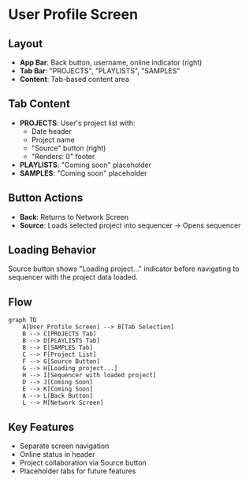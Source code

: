 # User Profile Screen

## Layout
- **App Bar**: Back button, username, online indicator (right)
- **Tab Bar**: "PROJECTS", "PLAYLISTS", "SAMPLES"
- **Content**: Tab-based content area

## Tab Content
- **PROJECTS**: User's project list with:
  - Date header
  - Project name
  - "Source" button (right)
  - "Renders: 0" footer
- **PLAYLISTS**: "Coming soon" placeholder
- **SAMPLES**: "Coming soon" placeholder

## Button Actions
- **Back**: Returns to Network Screen
- **Source**: Loads selected project into sequencer → Opens sequencer

## Loading Behavior
Source button shows "Loading project..." indicator before navigating to sequencer with the project data loaded.

## Flow
```mermaid
graph TD
    A[User Profile Screen] --> B[Tab Selection]
    B --> C[PROJECTS Tab]
    B --> D[PLAYLISTS Tab] 
    B --> E[SAMPLES Tab]
    C --> F[Project List]
    F --> G[Source Button]
    G --> H[Loading project...]
    H --> I[Sequencer with loaded project]
    D --> J[Coming Soon]
    E --> K[Coming Soon]
    A --> L[Back Button]
    L --> M[Network Screen]
```

## Key Features
- Separate screen navigation
- Online status in header
- Project collaboration via Source button
- Placeholder tabs for future features 